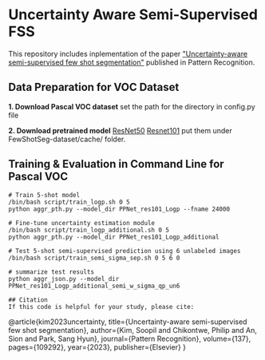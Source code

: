 # Uncertainty Aware Semi-Supervised FSS
This repository includes inplementation of the paper ["Uncertainty-aware semi-supervised few shot segmentation"](https://www.sciencedirect.com/science/article/pii/S0031320322007713) published in Pattern Recognition.

## Data Preparation for VOC Dataset

**1. Download Pascal VOC dataset**
set the path for the directory in config.py file

**2. Download pretrained model**
[ResNet50](https://download.pytorch.org/models/resnet50-19c8e357.pth) 
[Resnet101](https://download.pytorch.org/models/resnet50-19c8e357.pth)
put them under FewShotSeg-dataset/cache/ folder.

## Training & Evaluation in Command Line for Pascal VOC
```
# Train 5-shot model 
/bin/bash script/train_logp.sh 0 5
python aggr_pth.py --model_dir PPNet_res101_Logp --fname 24000

# Fine-tune uncertainty estimation module
/bin/bash script/train_logp_additional.sh 0 5
python aggr_pth.py --model_dir PPNet_res101_Logp_additional

# Test 5-shot semi-supervised prediction using 6 unlabeled images
/bin/bash script/train_semi_sigma_sep.sh 0 5 6 0

# summarize test results
python aggr_json.py --model_dir PPNet_res101_Logp_additional_semi_w_sigma_qp_un6

## Citation
If this code is helpful for your study, please cite:
```
@article{kim2023uncertainty,
  title={Uncertainty-aware semi-supervised few shot segmentation},
  author={Kim, Soopil and Chikontwe, Philip and An, Sion and Park, Sang Hyun},
  journal={Pattern Recognition},
  volume={137},
  pages={109292},
  year={2023},
  publisher={Elsevier}
}
```